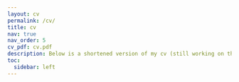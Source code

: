 ```yaml
---
layout: cv
permalink: /cv/
title: cv
nav: true
nav_order: 5
cv_pdf: cv.pdf
description: Below is a shortened version of my cv (still working on this one). You can download my complete cv by clicking 'pdf' (updated 2023).
toc:
  sidebar: left
---
```


